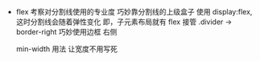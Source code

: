 - flex
  考察对分割线使用的专业度
  巧妙靠分割线的上级盒子 使用 display:flex,这时分割线会随着弹性变化
  即，子元素布局就有 flex 接管
  .divider  -> border-right 巧妙使用边框 右侧

  min-width 用法  让宽度不用写死